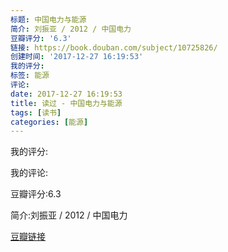```yaml
---
标题: 中国电力与能源
简介: 刘振亚 / 2012 / 中国电力
豆瓣评分: '6.3'
链接: https://book.douban.com/subject/10725826/
创建时间: '2017-12-27 16:19:53'
我的评分:
标签: 能源
评论:
date: 2017-12-27 16:19:53
title: 读过 - 中国电力与能源
tags: [读书]
categories: [能源]
---
```


我的评分:

我的评论:

豆瓣评分:6.3

简介:刘振亚 / 2012 / 中国电力

[豆瓣链接](https://book.douban.com/subject/10725826/)

